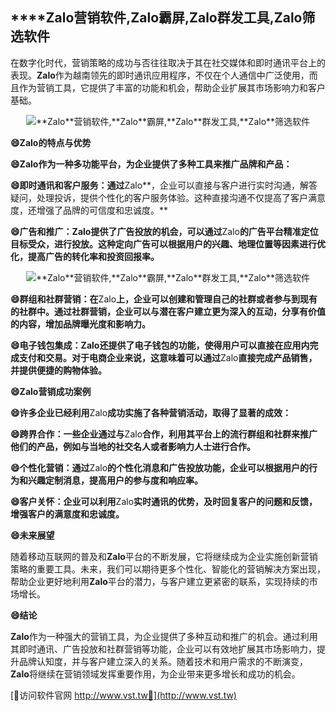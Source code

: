 ## ****Zalo**营销软件,**Zalo**霸屏,**Zalo**群发工具,**Zalo**筛选软件**

在数字化时代，营销策略的成功与否往往取决于其在社交媒体和即时通讯平台上的表现。**Zalo**作为越南领先的即时通讯应用程序，不仅在个人通信中广泛使用，而且作为营销工具，它提供了丰富的功能和机会，帮助企业扩展其市场影响力和客户基础。

 <center><img src="https://vst.tw/MP4/tuiguang/png/5.png" alt="**Zalo**营销软件,**Zalo**霸屏,**Zalo**群发工具,**Zalo**筛选软件"></center>

**😄**Zalo**的特点与优势**

**😄**Zalo**作为一种多功能平台，为企业提供了多种工具来推广品牌和产品：**

**😄即时通讯和客户服务：通过**Zalo**，企业可以直接与客户进行实时沟通，解答疑问，处理投诉，提供个性化的客户服务体验。这种直接沟通不仅提高了客户满意度，还增强了品牌的可信度和忠诚度。**

**😄广告和推广：**Zalo**提供了广告投放的机会，可以通过**Zalo**的广告平台精准定位目标受众，进行投放。这种定向广告可以根据用户的兴趣、地理位置等因素进行优化，提高广告的转化率和投资回报率。**

 <center><img src="https://vst.tw/MP4/tuiguang/png/4.png" alt="**Zalo**营销软件,**Zalo**霸屏,**Zalo**群发工具,**Zalo**筛选软件"></center>

**😄群组和社群营销：在**Zalo**上，企业可以创建和管理自己的社群或者参与到现有的社群中。通过社群营销，企业可以与潜在客户建立更为深入的互动，分享有价值的内容，增加品牌曝光度和影响力。**

**😄电子钱包集成：**Zalo**还提供了电子钱包的功能，使得用户可以直接在应用内完成支付和交易。对于电商企业来说，这意味着可以通过**Zalo**直接完成产品销售，并提供便捷的购物体验。**

**😄**Zalo**营销成功案例**

**😄许多企业已经利用**Zalo**成功实施了各种营销活动，取得了显著的成效：**

**😄跨界合作：一些企业通过与**Zalo**合作，利用其平台上的流行群组和社群来推广他们的产品，例如与当地的社交名人或者影响力人士进行合作。**

**😄个性化营销：通过**Zalo**的个性化消息和广告投放功能，企业可以根据用户的行为和兴趣定制消息，提高用户的参与度和响应率。**

**😄客户关怀：企业可以利用**Zalo**实时通讯的优势，及时回复客户的问题和反馈，增强客户的满意度和忠诚度。**

**😄未来展望**

随着移动互联网的普及和**Zalo**平台的不断发展，它将继续成为企业实施创新营销策略的重要工具。未来，我们可以期待更多个性化、智能化的营销解决方案出现，帮助企业更好地利用**Zalo**平台的潜力，与客户建立更紧密的联系，实现持续的市场增长。

**😄结论**

**Zalo**作为一种强大的营销工具，为企业提供了多种互动和推广的机会。通过利用其即时通讯、广告投放和社群营销等功能，企业可以有效地扩展其市场影响力，提升品牌认知度，并与客户建立深入的关系。随着技术和用户需求的不断演变，**Zalo**将继续在营销领域发挥重要作用，为企业带来更多增长和成功的机会。


[👻访问软件官网 http://www.vst.tw👻](http://www.vst.tw)
